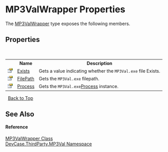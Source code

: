# MP3ValWrapper Properties
 

The <a href="T_DevCase_ThirdParty_MP3Val_MP3ValWrapper">MP3ValWrapper</a> type exposes the following members.


## Properties
&nbsp;<table><tr><th></th><th>Name</th><th>Description</th></tr><tr><td>![Public property](media/pubproperty.gif "Public property")</td><td><a href="P_DevCase_ThirdParty_MP3Val_MP3ValWrapper_Exists">Exists</a></td><td>
Gets a value indicating whether the `MP3Val.exe` file Exists.</td></tr><tr><td>![Public property](media/pubproperty.gif "Public property")</td><td><a href="P_DevCase_ThirdParty_MP3Val_MP3ValWrapper_FilePath">FilePath</a></td><td>
Gets the `MP3Val.exe` filepath.</td></tr><tr><td>![Public property](media/pubproperty.gif "Public property")</td><td><a href="P_DevCase_ThirdParty_MP3Val_MP3ValWrapper_Process">Process</a></td><td>
Gets the `MP3Val.exe`<a href="P_DevCase_ThirdParty_MP3Val_MP3ValWrapper_Process">Process</a> instance.</td></tr></table>&nbsp;
<a href="#mp3valwrapper-properties">Back to Top</a>

## See Also


#### Reference
<a href="T_DevCase_ThirdParty_MP3Val_MP3ValWrapper">MP3ValWrapper Class</a><br /><a href="N_DevCase_ThirdParty_MP3Val">DevCase.ThirdParty.MP3Val Namespace</a><br />